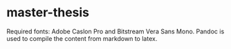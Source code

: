 master-thesis
=============

Required fonts: Adobe Caslon Pro and Bitstream Vera Sans Mono. Pandoc is used to compile the content from markdown to latex.
